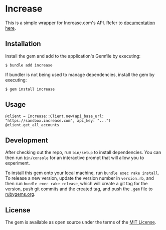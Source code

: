 # Increase

This is a simple wrapper for Increase.com's API. Refer to [documentation here](https://increase.com/documentation/api).

## Installation

Install the gem and add to the application's Gemfile by executing:

    $ bundle add increase

If bundler is not being used to manage dependencies, install the gem by executing:

    $ gem install increase

## Usage

```
@client = Increase::Client.new(api_base_url: "https://sandbox.increase.com", api_key: "...")
@client.get_all_accounts
```

## Development

After checking out the repo, run `bin/setup` to install dependencies. You can then run `bin/console` for an interactive prompt that will allow you to experiment.

To install this gem onto your local machine, run `bundle exec rake install`. To release a new version, update the version number in `version.rb`, and then run `bundle exec rake release`, which will create a git tag for the version, push git commits and the created tag, and push the `.gem` file to [rubygems.org](https://rubygems.org).


## License

The gem is available as open source under the terms of the [MIT License](https://opensource.org/licenses/MIT).
